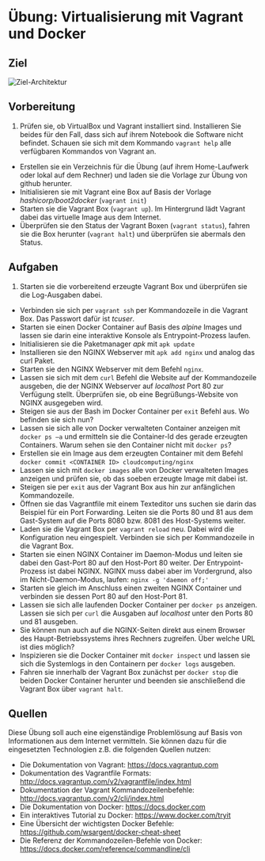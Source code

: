 # Übung: Virtualisierung mit Vagrant und Docker

## Ziel
![Ziel-Architektur](ziel-diagramm.png)

## Vorbereitung
1. Prüfen sie, ob VirtualBox und Vagrant installiert sind. Installieren Sie beides für den Fall, dass sich auf ihrem Notebook die Software nicht befindet. Schauen sie sich mit dem Kommando `vagrant help` alle verfügbaren Kommandos von Vagrant an.
* Erstellen sie ein Verzeichnis für die Übung (auf ihrem Home-Laufwerk oder lokal auf dem Rechner) und laden sie die Vorlage zur Übung von github herunter.
* Initialisieren sie mit Vagrant eine Box auf Basis der Vorlage *hashicorp/boot2docker* (`vagrant init`)
* Starten sie die Vagrant Box (`vagrant up`). Im Hintergrund lädt Vagrant dabei das virtuelle Image aus dem Internet.
* Überprüfen sie den Status der Vagrant Boxen (`vagrant status`), fahren sie die Box herunter (`vagrant halt`) und überprüfen sie abermals den Status.

## Aufgaben
1. Starten sie die vorbereitend erzeugte Vagrant Box und überprüfen sie die Log-Ausgaben dabei.
* Verbinden sie sich per `vagrant ssh` per Kommandozeile in die Vagrant Box. Das Passwort dafür ist *tcuser*.
* Starten sie einen Docker Container auf Basis des *alpine* Images und lassen sie darin eine interaktive Konsole als Entrypoint-Prozess laufen.
* Initialisieren sie die Paketmanager *apk* mit `apk update`
* Installieren sie den NGINX Webserver mit `apk add nginx` und analog das curl Paket.
* Starten sie den NGINX Webserver mit dem Befehl `nginx`.
* Lassen sie sich mit dem `curl` Befehl die Website auf der Kommandozeile ausgeben, die der NGINX Webserver auf *localhost* Port 80 zur Verfügung stellt. Überprüfen sie, ob eine Begrüßungs-Website von NGINX ausgegeben wird.
* Steigen sie aus der Bash im Docker Container per `exit` Befehl aus. Wo befinden sie sich nun?
* Lassen sie sich alle von Docker verwalteten Container anzeigen mit `docker ps –a` und ermitteln sie die Container-Id des gerade erzeugten Containers. Warum sehen sie den Container nicht mit `docker ps`?
* Erstellen sie ein Image aus dem erzeugten Container mit dem Befehl `docker commit <CONTAINER ID> cloudcomputing/nginx`
* Lassen sie sich mit `docker images` alle von Docker verwalteten Images anzeigen und prüfen sie, ob das soeben erzeugte Image mit dabei ist.
* Steigen sie per `exit` aus der Vagrant Box aus hin zur anfänglichen Kommandozeile.
* Öffnen sie das Vagrantfile mit einem Texteditor uns suchen sie darin das Beispiel für ein Port Forwarding. Leiten sie die Ports 80 und 81 aus dem Gast-System auf die Ports 8080 bzw. 8081 des Host-Systems weiter.
* Laden sie die Vagrant Box per `vagrant reload` neu. Dabei wird die Konfiguration neu eingespielt. Verbinden sie sich per Kommandozeile in die Vagrant Box.
* Starten sie einen NGINX Container im Daemon-Modus und leiten sie dabei den Gast-Port 80 auf den Host-Port 80 weiter. Der Entrypoint-Prozess ist dabei NGINX. NGINX muss dabei aber im Vordergrund, also im Nicht-Daemon-Modus, laufen: `nginx -g 'daemon off;'`
* Starten sie gleich im Anschluss einen zweiten NGINX Container und verbinden sie dessen Port 80 auf den Host-Port 81.
* Lassen sie sich alle laufenden Docker Container per `docker ps` anzeigen. Lassen sie sich per `curl` die Ausgaben auf *localhost* unter den Ports 80 und 81 ausgeben.
* Sie können nun auch auf die NGINX-Seiten direkt aus einem Browser des Haupt-Betriebssystems ihres Rechners zugreifen. Über welche URL ist dies möglich?
* Inspizieren sie die Docker Container mit `docker inspect` und lassen sie sich die Systemlogs in den Containern per `docker logs` ausgeben.
* Fahren sie innerhalb der Vagrant Box zunächst per `docker stop` die beiden Docker Container herunter und beenden sie anschließend die Vagrant Box über `vagrant halt`.

## Quellen
Diese Übung soll auch eine eigenständige Problemlösung auf Basis von Informationen aus dem Internet vermitteln. Sie können dazu für die eingesetzten Technologien z.B. die folgenden Quellen nutzen:
* Die Dokumentation von Vagrant: https://docs.vagrantup.com
* Dokumentation des Vagrantfile Formats: http://docs.vagrantup.com/v2/vagrantfile/index.html
* Dokumentation der Vagrant Kommandozeilenbefehle: http://docs.vagrantup.com/v2/cli/index.html
* Die Dokumentation von Docker: https://docs.docker.com
* Ein interaktives Tutorial zu Docker: https://www.docker.com/tryit
* Eine Übersicht der wichtigsten Docker Befehle: https://github.com/wsargent/docker-cheat-sheet
* Die Referenz der Kommandozeilen-Befehle von Docker: https://docs.docker.com/reference/commandline/cli
